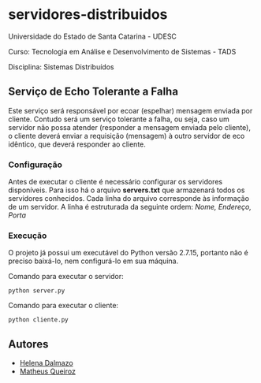 # servidores-distribuidos

Universidade do Estado de Santa Catarina - UDESC

Curso: Tecnologia em Análise e Desenvolvimento de Sistemas - TADS

Disciplina: Sistemas Distribuídos

## Serviço de Echo Tolerante a Falha

Este serviço será responsável por ecoar (espelhar) mensagem enviada por cliente. Contudo será um serviço tolerante a falha, ou seja, caso um servidor não possa atender (responder a mensagem enviada pelo cliente), o cliente deverá enviar a requisição (mensagem) à outro servidor de eco idêntico, que deverá responder ao cliente.

### Configuração

Antes de executar o cliente é necessário configurar os servidores disponíveis. Para isso há o arquivo **servers.txt** que armazenará todos os servidores conhecidos. Cada linha do arquivo corresponde às informação de um servidor. 
A linha é estruturada da seguinte ordem: *Nome, Endereço, Porta*

### Execução

O projeto já possui um executável do Python versão 2.7.15, portanto não é preciso baixá-lo, nem configurá-lo em sua máquina.

Comando para executar o servidor:

    python server.py

Comando para executar o cliente:

    python cliente.py

## Autores

* [Helena Dalmazo](https://github.com/nefasta)
* [Matheus Queiroz](https://github.com/Matheusqz)
